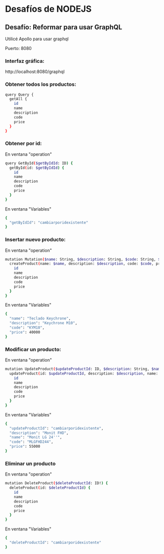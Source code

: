 # Desafíos de NODEJS

## Desafío: Reformar para usar GraphQL

Utilicé Apollo para usar graphql

Puerto: 8080

### Interfaz gráfica:
http://localhost:8080/graphql

### Obtener todos los productos:
```bash
query Query {
  getAll {
    id
    name
    description
    code
    price
  }
}
```
### Obtener por id:
En ventana "operation"
```bash
query GetById($getByIdId: ID) {
  getById(id: $getByIdId) {
    id
    name
    description
    code
    price
  }
}
```
En ventana "Variables"
```bash
{
  "getByIdId": "cambiarporidexistente"
}
```
### Insertar nuevo producto:

En ventana "operation"
```bash
mutation Mutation($name: String, $description: String, $code: String, $price: Float) {
  createProduct(name: $name, description: $description, code: $code, price: $price) {
    id
    name
    description
    code
    price
  }
}
```
En ventana "Variables"
```bash
{
  "name": "Teclado Keychrone",
  "description": "Keychrone M10",
  "code": "KYM10",
  "price": 40000
}
```
### Modificar un producto:

En ventana "operation"
```bash
mutation UpdateProduct($updateProductId: ID, $description: String, $name: String, $code: String, $price: Float) {
  updateProduct(id: $updateProductId, description: $description, name: $name, code: $code, price: $price) {
    id
    name
    description
    code
    price
  }
}
```
En ventana "Variables"
```bash
{
  "updateProductId": "cambiarporidexistente",
  "description": "Monit FHD",
  "name": "Monit LG 24''",
  "code": "MLGFHD244",
  "price": 55000
}
```
### Eliminar un producto

En ventana "operation"
```bash
mutation DeleteProduct($deleteProductId: ID!) {
  deleteProduct(id: $deleteProductId) {
    id
    name
    description
    code
    price
  }
}
```
En ventana "Variables"
```bash
{
  "deleteProductId": "cambiarporidexistente"
}
```